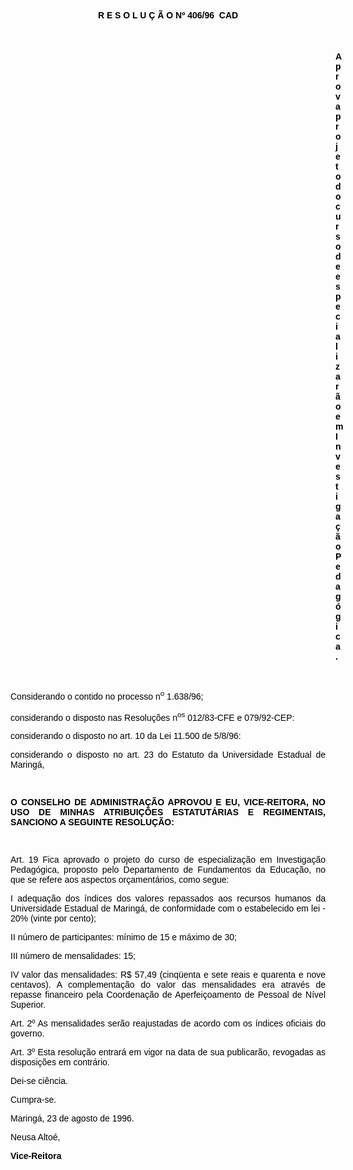 <BODY TEXT="#000000">

<B><FONT FACE="Arial"><P ALIGN="CENTER">R E S O L U &Ccedil; &Atilde; O Nº  406/96  CAD</P>
</B><P ALIGN="CENTER"></P>
<P ALIGN="CENTER">&nbsp;</P><DIR>
<DIR>
<DIR>
<DIR>
<DIR>
<DIR>
<DIR>
<DIR>
<DIR>
<DIR>
<DIR>
<DIR>
<DIR>

<B><P ALIGN="JUSTIFY">Aprova projeto do curso de especializar&atilde;o em Investiga&ccedil;&atilde;o Pedag&oacute;gica.</P>
</B><P ALIGN="JUSTIFY"></P>
<P ALIGN="JUSTIFY">&nbsp;</P></DIR>
</DIR>
</DIR>
</DIR>
</DIR>
</DIR>
</DIR>
</DIR>
</DIR>
</DIR>
</DIR>
</DIR>
</DIR>

<P ALIGN="JUSTIFY">Considerando o contido no processo n<SUP>o</SUP> 1.638/96; </P>
<P ALIGN="JUSTIFY">considerando o disposto nas Resolu&ccedil;&otilde;es n<SUP>os</SUP>  012/83-CFE e 079/92-CEP:</P>
<P ALIGN="JUSTIFY">considerando o disposto no art. 10 da Lei 11.500 de 5/8/96:</P>
<P ALIGN="JUSTIFY">considerando o disposto no art. 23 do Estatuto da Universidade Estadual de Maring&aacute;,</P>
<P ALIGN="JUSTIFY"></P>
<P ALIGN="JUSTIFY">&nbsp;</P>
<B><P ALIGN="JUSTIFY">O CONSELHO DE ADMINISTRA&Ccedil;&Atilde;O APROVOU E EU, VICE-REITORA, NO USO DE MINHAS ATRIBUI&Ccedil;&Otilde;ES ESTATUT&Aacute;RIAS E REGIMENTAIS, SANCIONO A SEGUINTE RESOLU&Ccedil;&Atilde;O:</P>
</B><P ALIGN="JUSTIFY"></P>
<P ALIGN="JUSTIFY">&nbsp;</P>
<P ALIGN="JUSTIFY">Art. 19 Fica aprovado o projeto do curso de especializa&ccedil;&atilde;o em Investiga&ccedil;&atilde;o Pedag&oacute;gica, proposto pelo Departamento de Fundamentos da Educa&ccedil;&atilde;o, no que se refere aos aspectos or&ccedil;ament&aacute;rios, como segue:</P>
<P ALIGN="JUSTIFY">I &#9;adequa&ccedil;&atilde;o dos &iacute;ndices dos valores repassados aos recursos humanos da Universidade Estadual de Maring&aacute;, de conformidade com o estabelecido em lei - 20% (vinte por cento);</P>
<P ALIGN="JUSTIFY">II&#9;n&uacute;mero de participantes: m&iacute;nimo de 15 e m&aacute;ximo de 30;</P>
<P ALIGN="JUSTIFY">III&#9;n&uacute;mero de mensalidades: 15;</P>
<P ALIGN="JUSTIFY">IV&#9;valor das mensalidades: R$ 57,49 (cinq&uuml;enta e sete reais e quarenta e nove centavos). A complementa&ccedil;&atilde;o do valor das mensalidades era atrav&eacute;s de repasse financeiro pela Coordena&ccedil;&atilde;o de Aperfei&ccedil;oamento de Pessoal de N&iacute;vel Superior.</P>
<P ALIGN="JUSTIFY">Art. 2º As mensalidades ser&atilde;o reajustadas de acordo com os &iacute;ndices oficiais do governo.</P>
<P ALIGN="JUSTIFY">Art. 3º Esta resolu&ccedil;&atilde;o entrar&aacute; em vigor na data de sua publicar&atilde;o, revogadas as disposi&ccedil;&otilde;es em contr&aacute;rio. </P>
<P ALIGN="JUSTIFY">Dei-se ci&ecirc;ncia.</P>
<P ALIGN="JUSTIFY">Cumpra-se.</P>
<P ALIGN="JUSTIFY"></P>
<P ALIGN="JUSTIFY">Maring&aacute;, 23 de agosto de 1996.</P>
<P ALIGN="JUSTIFY"></P>
<P ALIGN="JUSTIFY">Neusa Alto&eacute;,</P>
<B><P ALIGN="JUSTIFY">Vice-Reitora</P></B></FONT></BODY>
